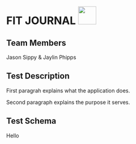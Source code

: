 # FIT JOURNAL <img src="https://user-images.githubusercontent.com/38664109/39373841-75bc7304-4a0e-11e8-9495-72894185c224.png" width="48" height="48">

## Team Members
Jason Sippy & Jaylin Phipps

## Test Description
First paragrah explains what the application does.

Second paragraph explains the purpose it serves.

## Test Schema
Hello
